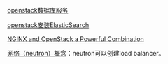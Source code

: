 [openstack数据库服务](https://docs.openstack.org/mitaka/zh_CN/install-guide-rdo/trove.html)

[openstack安装ElasticSearch](https://docs.openstack.org/searchlight/latest/install/elasticsearch.html)

[NGINX and OpenStack a Powerful Combination](https://www.youtube.com/watch?v=51KuzweuGeE)

[网络（neutron）概念](https://docs.openstack.org/mitaka/zh_CN/install-guide-rdo/neutron-concepts.html)：neutron可以创建load balancer。
